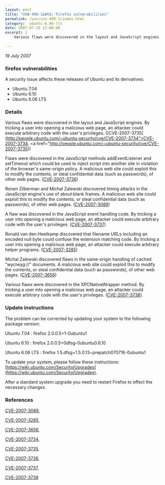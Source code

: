 ```yaml
---
layout: post
title: "USN-490-1&#58; Firefox vulnerabilities"
permalink: /usn/usn-490-1/index.html
category:  ubuntu-6.06-lts
date: 2007-07-19 12:00:00
excerpt: |
    Various flaws were discovered in the layout and JavaScript engines. By tricking a user into opening a malicious web page, an attacker could execute arbitrary code with the user&#39;s privileges. ([CVE-2007-3735](http://people.ubuntu.com/~ubuntu-security/cve/CVE-2007-3734">CVE-2007-3734</a>, <a href="http://people.ubuntu.com/~ubuntu-security/cve/CVE-2007-3735))
    
--- 
```

 
 

*19 July 2007*

### firefox vulnerabilities

A security issue affects these releases of Ubuntu and its derivatives:

* Ubuntu 7.04
* Ubuntu 6.10
* Ubuntu 6.06 LTS

### Details

Various flaws were discovered in the layout and JavaScript engines. By tricking a user into opening a malicious web page, an attacker could execute arbitrary code with the user&#39;s privileges. ([CVE-2007-3735](http://people.ubuntu.com/~ubuntu-security/cve/CVE-2007-3734">CVE-2007-3734</a>, <a href="http://people.ubuntu.com/~ubuntu-security/cve/CVE-2007-3735))

Flaws were discovered in the JavaScript methods addEventListener and setTimeout which could be used to inject script into another site in violation of the browser&#39;s same-origin policy. A malicious web site could exploit this to modify the contents, or steal confidential data (such as passwords), of other web pages. ([CVE-2007-3736](http://people.ubuntu.com/~ubuntu-security/cve/CVE-2007-3736))

Ronen Zilberman and Michal Zalewski discovered timing attacks in the JavaScript engine&#39;s use of about:blank frames. A malicious web site could exploit this to modify the contents, or steal confidential data (such as passwords), of other web pages. ([CVE-2007-3089](http://people.ubuntu.com/~ubuntu-security/cve/CVE-2007-3089))

A flaw was discovered in the JavaScript event handling code. By tricking a user into opening a malicious web page, an attacker could execute arbitrary code with the user&#39;s privileges. ([CVE-2007-3737](http://people.ubuntu.com/~ubuntu-security/cve/CVE-2007-3737))

Ronald van den Heetkamp discovered that filename URLs including an encoded null byte could confuse the extension matching code. By tricking a user into opening a malicious web page, an attacker could execute arbitrary helper programs. ([CVE-2007-3285](http://people.ubuntu.com/~ubuntu-security/cve/CVE-2007-3285))

Michal Zalewski discovered flaws in the same-origin handling of cached &quot;wyciwyg://&quot; documents. A malicious web site could exploit this to modify the contents, or steal confidential data (such as passwords), of other web pages. ([CVE-2007-3656](http://people.ubuntu.com/~ubuntu-security/cve/CVE-2007-3656))

Various flaws were discovered in the XPCNativeWrapper method. By tricking a user into opening a malicious web page, an attacker could execute arbitrary code with the user&#39;s privileges. ([CVE-2007-3738](http://people.ubuntu.com/~ubuntu-security/cve/CVE-2007-3738)).

### Update instructions

The problem can be corrected by updating your system to the following package version:

Ubuntu 7.04
 : firefox <span>2.0.0.5+1-0ubuntu1</span>

Ubuntu 6.10
 : firefox <span>2.0.0.5+0dfsg-0ubuntu0.6.10</span>

Ubuntu 6.06 LTS
 : firefox <span>1.5.dfsg+1.5.0.13~prepatch070716-0ubuntu1</span>

To update your system, please follow these instructions: [https://wiki.ubuntu.com/Security/Upgrades](https://wiki.ubuntu.com/Security/Upgrades).

After a standard system upgrade you need to restart Firefox to effect the necessary changes.

### References

 
 [CVE-2007-3089](http://people.ubuntu.com/~ubuntu-security/cve/CVE-2007-3089), 

 [CVE-2007-3285](http://people.ubuntu.com/~ubuntu-security/cve/CVE-2007-3285), 

 [CVE-2007-3656](http://people.ubuntu.com/~ubuntu-security/cve/CVE-2007-3656), 

 [CVE-2007-3734](http://people.ubuntu.com/~ubuntu-security/cve/CVE-2007-3734), 

 [CVE-2007-3735](http://people.ubuntu.com/~ubuntu-security/cve/CVE-2007-3735), 

 [CVE-2007-3736](http://people.ubuntu.com/~ubuntu-security/cve/CVE-2007-3736), 

 [CVE-2007-3737](http://people.ubuntu.com/~ubuntu-security/cve/CVE-2007-3737), 

 [CVE-2007-3738](http://people.ubuntu.com/~ubuntu-security/cve/CVE-2007-3738)
 

